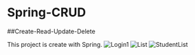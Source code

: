 # Spring-CRUD 
##Create-Read-Update-Delete

This project is create with Spring. 
![Login1](https://user-images.githubusercontent.com/5539006/91186169-5e340700-e6f7-11ea-8bd4-5c2a06cb1253.png)
![List](https://user-images.githubusercontent.com/5539006/91186164-5d9b7080-e6f7-11ea-8834-bd5e7cc411a0.png)
![StudentList](https://user-images.githubusercontent.com/5539006/91186166-5e340700-e6f7-11ea-8394-6ff565e16521.png)
